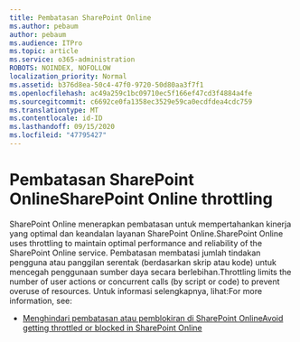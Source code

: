 ```yaml
---
title: Pembatasan SharePoint Online
ms.author: pebaum
author: pebaum
ms.audience: ITPro
ms.topic: article
ms.service: o365-administration
ROBOTS: NOINDEX, NOFOLLOW
localization_priority: Normal
ms.assetid: b376d8ea-50c4-47f0-9720-50d80aa3f7f1
ms.openlocfilehash: ac49a259c1bc09710ec5f166ef47cd3f4884a4fe
ms.sourcegitcommit: c6692ce0fa1358ec3529e59ca0ecdfdea4cdc759
ms.translationtype: MT
ms.contentlocale: id-ID
ms.lasthandoff: 09/15/2020
ms.locfileid: "47795427"
---
```

# <a name="sharepoint-online-throttling"></a><span data-ttu-id="a2a62-102">Pembatasan SharePoint Online</span><span class="sxs-lookup"><span data-stu-id="a2a62-102">SharePoint Online throttling</span></span>

<span data-ttu-id="a2a62-103">SharePoint Online menerapkan pembatasan untuk mempertahankan kinerja yang optimal dan keandalan layanan SharePoint Online.</span><span class="sxs-lookup"><span data-stu-id="a2a62-103">SharePoint Online uses throttling to maintain optimal performance and reliability of the SharePoint Online service.</span></span> <span data-ttu-id="a2a62-104">Pembatasan membatasi jumlah tindakan pengguna atau panggilan serentak (berdasarkan skrip atau kode) untuk mencegah penggunaan sumber daya secara berlebihan.</span><span class="sxs-lookup"><span data-stu-id="a2a62-104">Throttling limits the number of user actions or concurrent calls (by script or code) to prevent overuse of resources.</span></span> <span data-ttu-id="a2a62-105">Untuk informasi selengkapnya, lihat:</span><span class="sxs-lookup"><span data-stu-id="a2a62-105">For more information, see:</span></span>

- [<span data-ttu-id="a2a62-106">Menghindari pembatasan atau pemblokiran di SharePoint Online</span><span class="sxs-lookup"><span data-stu-id="a2a62-106">Avoid getting throttled or blocked in SharePoint Online</span></span>](https://docs.microsoft.com/sharepoint/dev/general-development/how-to-avoid-getting-throttled-or-blocked-in-sharepoint-online)
